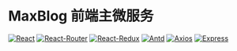 # MaxBlog 前端主微服务

[![React](https://img.shields.io/badge/react-18.2.0-blue)](https://github.com/facebook/react)
[![React-Router](https://img.shields.io/badge/react_router-6.3.0-red)](https://github.com/remix-run/react-router)
[![React-Redux](https://img.shields.io/badge/react_redux-8.0.2-purple)](https://github.com/reduxjs/react-redux)
[![Antd](https://img.shields.io/badge/antd-4.22.3-blue)](https://github.com/ant-design/ant-design)
[![Axios](https://img.shields.io/badge/axios-0.27.2-blueviolet)](https://github.com/axios/axios)
[![Express](https://img.shields.io/badge/express-4.17.1-brightgreen)](https://github.com/expressjs/express)